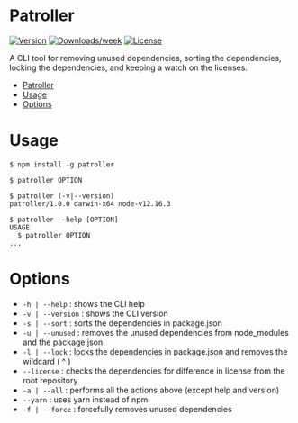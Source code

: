 Patroller
=========
[![Version](https://img.shields.io/npm/v/patroller.svg)](https://npmjs.org/package/patroller)
[![Downloads/week](https://img.shields.io/npm/dw/patroller.svg)](https://npmjs.org/package/patroller)
[![License](https://img.shields.io/npm/l/patroller.svg)](https://github.com/shiva-hack/patroller/blob/master/package.json)

A CLI tool for removing unused dependencies, sorting the dependencies, locking the dependencies, and keeping a watch on the licenses.

<!-- toc -->
- [Patroller](#patroller)
- [Usage](#usage)
- [Options](#options)
<!-- tocstop -->

# Usage
<!-- usage -->
```sh-session
$ npm install -g patroller

$ patroller OPTION

$ patroller (-v|--version)
patroller/1.0.0 darwin-x64 node-v12.16.3

$ patroller --help [OPTION]
USAGE
  $ patroller OPTION
...
```
<!-- usagestop -->

# Options
<!-- commands -->
- `-h | --help` : shows the CLI help
- `-v | --version` : shows the CLI version
- `-s | --sort` : sorts the dependencies in package.json
- `-u | --unused` : removes the unused dependencies from node_modules and the package.json
- `-l | --lock` : locks the dependencies in package.json and removes the wildcard ( ^ )
- `--license` : checks the dependencies for difference in license from the root repository
- `-a | --all` : performs all the actions above (except help and version)
- `--yarn` : uses yarn instead of npm
- `-f | --force` : forcefully removes unused dependencies
<!-- commandsstop -->